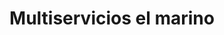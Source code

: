 ---
title: "Multiservicios el marino"
url: /puerto-la-cruz/multiservicios-el-marino/
shop: Autowerkstatt
---